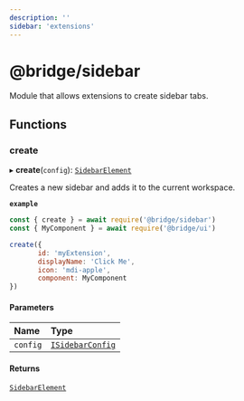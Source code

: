 ```yaml
---
description: ''
sidebar: 'extensions'
---
```


# @bridge/sidebar

Module that allows extensions to create sidebar tabs.

## Functions

### create

▸ **create**(`config`): [`SidebarElement`](../interfaces/sidebarelement.md)

Creates a new sidebar and adds it to the current workspace.

**`example`**
```js
const { create } = await require('@bridge/sidebar')
const { MyComponent } = await require('@bridge/ui')

create({
	   id: 'myExtension',
	   displayName: 'Click Me',
	   icon: 'mdi-apple',
	   component: MyComponent
})
```

#### Parameters

| Name | Type |
| :------ | :------ |
| `config` | [`ISidebarConfig`](../interfaces/isidebarconfig.md) |

#### Returns

[`SidebarElement`](../interfaces/sidebarelement.md)
